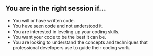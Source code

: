## You are in the right session if...
  - You will or have written code. <!-- .element: class="fragment" data-fragment-index="1" -->
  - You have seen code and not understood it. <!-- .element: class="fragment" data-fragment-index="2" -->
  - You are interested in leveling up your coding skills. <!-- .element: class="fragment" data-fragment-index="3" -->
  - You want your code to be the best it can be. <!-- .element: class="fragment" data-fragment-index="4" -->
  - You are looking to understand the concepts and techniques that professional developers use to guide their coding work.  <!-- .element: class="fragment" data-fragment-index="5" -->
